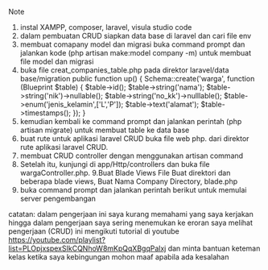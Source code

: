Note
1. instal XAMPP, composer, laravel, visula studio code
2. dalam pembuatan CRUD siapkan data base di laravel dan cari file env
3. membuat comapany model dan migrasi buka command prompt dan jalankan kode (php artisan make:model company -m) untuk membuat file model dan migrasi
4. buka file creat_companies_table.php pada direktor laravel/data base/migration
 public function up()
    {
        Schema::create('warga', function (Blueprint $table) {
            $table->id();
            $table->string('nama');
            $table->string('nik')->nullable();
            $table->string('no_kk')->nulllable();
            $table->enum('jenis_kelamin',['L','P']);
            $table->text('alamat');
            $table->timestamps();
        });
    }
5. kemudian kembali ke command prompt dan jalankan perintah (php artisan migrate) untuk membuat table ke data base
6. buat rute untuk aplikasi laravel CRUD buka file web php. dari direktor rute aplikasi laravel CRUD.
7. membuat CRUD controller dengan menggunakan artisan command
8. Setelah itu, kunjungi di app/Http/controllers dan buka file wargaController.php.
9.Buat Blade Views File Buat direktori dan beberapa blade views, Buat Nama Company Directory, blade.php
10. buka command prompt dan jalankan perintah berikut untuk memulai server pengembangan

catatan: dalam pengerjaan ini saya kurang memahami yang saya kerjakan hingga dalam pengerjaan saya sering menemukan ke eroran
saya melihat pengerjaan (CRUD) ini mengikuti tutorial di youtube https://youtube.com/playlist?list=PLOpjxspexSIkCQNhoW8mKpQqXBgqPalxj 
dan minta bantuan keteman kelas ketika saya kebingungan mohon maaf apabila ada kesalahan
